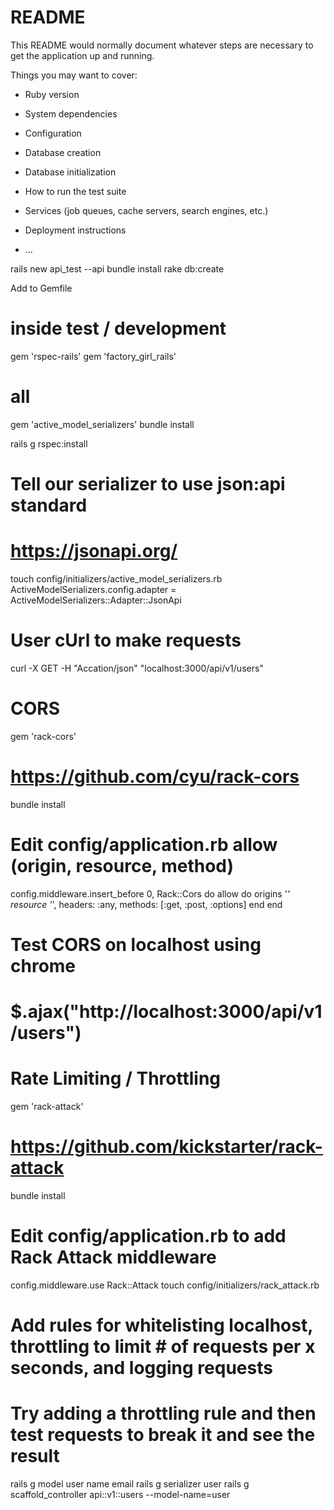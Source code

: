 # README

This README would normally document whatever steps are necessary to get the
application up and running.

Things you may want to cover:

* Ruby version

* System dependencies

* Configuration

* Database creation

* Database initialization

* How to run the test suite

* Services (job queues, cache servers, search engines, etc.)

* Deployment instructions

* ...

rails new api_test --api
bundle install
rake db:create

Add to Gemfile
# inside test / development
gem 'rspec-rails'
gem 'factory_girl_rails'
# all
gem 'active_model_serializers'
bundle install

rails g rspec:install

# Tell our serializer to use json:api standard
# https://jsonapi.org/
touch config/initializers/active_model_serializers.rb
ActiveModelSerializers.config.adapter = ActiveModelSerializers::Adapter::JsonApi

# User cUrl to make requests
curl -X GET -H "Accation/json" "localhost:3000/api/v1/users"

# CORS
gem 'rack-cors'
# https://github.com/cyu/rack-cors
bundle install
# Edit config/application.rb allow (origin, resource, method)
config.middleware.insert_before 0, Rack::Cors do
  allow do
    origins '*'
    resource '*', headers: :any, methods: [:get, :post, :options]
  end
end
# Test CORS on localhost using chrome
# $.ajax("http://localhost:3000/api/v1/users")

# Rate Limiting / Throttling
gem 'rack-attack'
# https://github.com/kickstarter/rack-attack
bundle install
# Edit config/application.rb to add Rack Attack middleware
config.middleware.use Rack::Attack
touch config/initializers/rack_attack.rb
# Add rules for whitelisting localhost, throttling to limit # of requests per x seconds, and logging requests
# Try adding a throttling rule and then test requests to break it and see the result

rails g model user name email
rails g serializer user
rails g scaffold_controller api::v1::users --model-name=user

